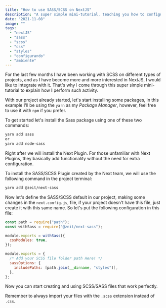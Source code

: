 ```yaml
---
title: "How to use SASS/SCSS on NextJS"
description: "A super simple mini-tutorial, teaching you how to configure SASS/SCSS on NextJS"
date: "2021-11-08"
image: ""
tags:
  - "nextJS"
  - "sass"
  - "scss"
  - "css"
  - "styles"
  - "configurando"
  - "ambiente"
---
```


For the last few months I have been working with SCSS on different types of projects, and as I have become more and more interested in NextJS, I would like to integrate with it. That's why I come through this super simple mini-tutorial to explain how I perform such activity.

With our project already started, let's start installing some packages, in this example I'll be using the `yarn` as my _Package Manager_, however, feel free to use it with `npm` if you prefer.

To get started let's install the Sass package using one of these two commands:

```bash
yarn add sass
or
yarn add node-sass
```

Right after we will install the Next Plugin. For those unfamiliar with Next Plugins, they basically add functionality without the need for extra configuration.

To install the SASS/SCSS Plugin created by the Next team, we will use the following command in the project terminal:

```bash
yarn add @zeit/next-sass
```

Now let's define the SASS/SCSS default in our project, making some changes in the `next.config.js`, file, if your project doesn't have this file, just create it with this same name. So let's put the following configuration in this file:

```js
const path = require("path");
const withSass = require("@zeit/next-sass");

module.exports = withSass({
  cssModules: true,
});

module.exports = {
  /* Add your SCSS file folder path Here! */
  sassOptions: {
    includePaths: [path.join(__dirname, "styles")],
  },
};
```

Now you can start creating and using SCSS/SASS files that work perfectly.

Remember to always import your files with the `.scss` extension instead of `.css`.
